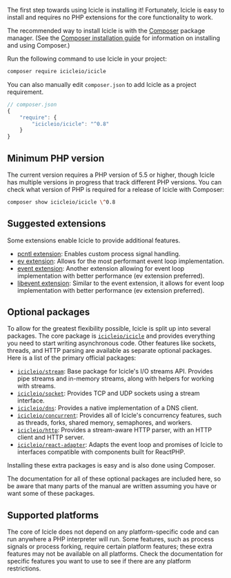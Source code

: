 The first step towards using Icicle is installing it! Fortunately, Icicle is easy to install and requires no PHP extensions for the core functionality to work.

The recommended way to install Icicle is with the [Composer](http://getcomposer.org/) package manager. (See the [Composer installation guide](https://getcomposer.org/doc/00-intro.md) for information on installing and using Composer.)

Run the following command to use Icicle in your project:

```bash
composer require icicleio/icicle
```

You can also manually edit `composer.json` to add Icicle as a project requirement.

```js
// composer.json
{
    "require": {
        "icicleio/icicle": "^0.8"
    }
}
```



## Minimum PHP version

The current version requires a PHP version of 5.5 or higher, though Icicle has multiple versions in progress that track different PHP versions. You can check what version of PHP is required for a release of Icicle with Composer:

```bash
composer show icicleio/icicle \^0.8
```



## Suggested extensions

Some extensions enable Icicle to provide additional features.

- [pcntl extension](http://php.net/manual/en/book.pcntl.php): Enables custom process signal handling.
- [ev extension](https://pecl.php.net/package/ev): Allows for the most performant event loop implementation.
- [event extension](https://pecl.php.net/package/event): Another extension allowing for event loop implementation with better performance (ev extension preferred).
- [libevent extension](https://pecl.php.net/package/libevent): Similar to the event extension, it allows for event loop implementation with better performance (ev extension preferred).



## Optional packages

To allow for the greatest flexibility possible, Icicle is split up into several packages. The core package is [`icicleio/icicle`](https://packagist.org/packages/icicleio/icicle) and provides everything you need to start writing asynchronous code. Other features like sockets, threads, and HTTP parsing are available as separate optional packages. Here is a list of the primary official packages:

- [`icicleio/stream`](https://packagist.org/packages/icicleio/stream): Base package for Icicle's I/O streams API. Provides pipe streams and in-memory streams, along with helpers for working with streams.
- [`icicleio/socket`](https://packagist.org/packages/icicleio/socket): Provides TCP and UDP sockets using a stream interface.
- [`icicleio/dns`](https://packagist.org/packages/icicleio/dns): Provides a native implementation of a DNS client.
- [`icicleio/concurrent`](https://packagist.org/packages/icicleio/concurrent): Provides all of Icicle's concurrency features, such as threads, forks, shared memory, semaphores, and workers.
- [`icicleio/http`](https://packagist.org/packages/icicleio/http): Provides a stream-aware HTTP parser, with an HTTP client and HTTP server.
- [`icicleio/react-adapter`](https://packagist.org/packages/icicleio/react-adapter): Adapts the event loop and promises of Icicle to interfaces compatible with components built for ReactPHP.

Installing these extra packages is easy and is also done using Composer.

The documentation for all of these optional packages are included here, so be aware that many parts of the manual are written assuming you have or want some of these packages.



## Supported platforms

The core of Icicle does not depend on any platform-specific code and can run anywhere a PHP interpreter will run. Some features, such as process signals or process forking, require certain platform features; these extra features may not be available on all platforms. Check the documentation for specific features you want to use to see if there are any platform restrictions.
